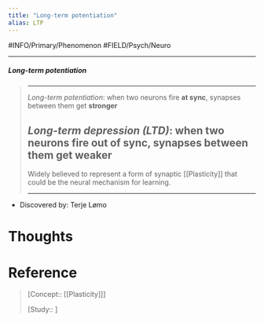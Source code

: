 ```yaml
---
title: "Long-term potentiation"
alias: LTP
---
```



#INFO/Primary/Phenomenon  #FIELD/Psych/Neuro 

---


##### Long-term potentiation
> ------------------------------------------------------------
> *Long-term potentiation*:  when two neurons fire **at sync**, synapses between them get **stronger**
> 
> *Long-term depression (LTD)*: when two neurons fire **out of sync**, synapses between them get **weaker**
>  ---
> 
> Widely believed to represent a form of synaptic [[Plasticity]] that could be the neural mechanism for learning.
>
> ------------------------------------------------------------

- Discovered by: Terje Lømo

# Thoughts

# Reference

> [Concept:: [[Plasticity]]]
>
> [Study:: ]

